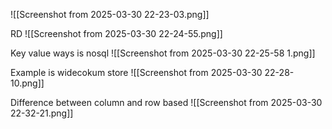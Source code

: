 ![[Screenshot from 2025-03-30 22-23-03.png]]

RD
![[Screenshot from 2025-03-30 22-24-55.png]]


Key value ways is nosql
![[Screenshot from 2025-03-30 22-25-58 1.png]]


Example is widecokum store
![[Screenshot from 2025-03-30 22-28-10.png]]


Difference between column and row based
![[Screenshot from 2025-03-30 22-32-21.png]]


